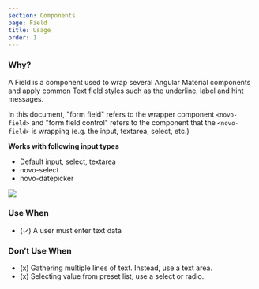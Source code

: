 ```yaml
---
section: Components
page: Field
title: Usage
order: 1
---
```


<novo-grid columns="2" align="start" gap="2rem">
<div>

### Why?

A Field is a component used to wrap several Angular Material components and apply common Text field styles such as the underline, label and hint messages.

In this document, "form field" refers to the wrapper component `<novo-field>` and "form field control" refers to the component that the `<novo-field>` is wrapping (e.g. the input, textarea, select, etc.)

**Works with following input types**

- Default input, select, textarea
- novo-select
- novo-datepicker

</div>

<img src="https://via.placeholder.com/350x250"/>

<div>

### Use When

- (✓) A user must enter text data

</div>
<div>

### Don′t Use When

- (x) Gathering multiple lines of text. Instead, use a text area.
- (x) Selecting value from preset list, use a select or radio.

</div>
</novo-grid>
